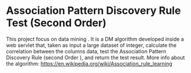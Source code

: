 # Association Pattern Discovery Rule Test (Second Order)

This project focus on data mining .
It is a DM algorithm developed inside a web servlet that, taken as input a large dataset of integer, calculate the correlation between the columns data, test the Association Pattern Discovery Rule (second Order ), and return the test result.
More info about the algorithm: https://en.wikipedia.org/wiki/Association_rule_learning


